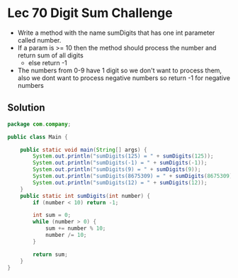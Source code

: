 # Lec 70 Digit Sum Challenge

* Write a method with the name sumDigits that has one int parameter called number.
* If a param is >= 10 then the method should process the number and return sum of all digits
  * else return -1
* The numbers from 0-9 have 1 digit so we don't want to process them, also we dont want to process negative numbers so return -1 for negative numbers

## Solution
```java
package com.company;

public class Main {

    public static void main(String[] args) {
        System.out.println("sumDigits(125) = " + sumDigits(125));
        System.out.println("sumDigits(-1) = " + sumDigits(-1));
        System.out.println("sumDigits(9) = " + sumDigits(9));
        System.out.println("sumDigits(8675309) = " + sumDigits(8675309));
        System.out.println("sumDigits(12) = " + sumDigits(12));
    }
    public static int sumDigits(int number) {
        if (number < 10) return -1;

        int sum = 0;
        while (number > 0) {
            sum += number % 10;
            number /= 10;
        }

        return sum;
    }
}
```

